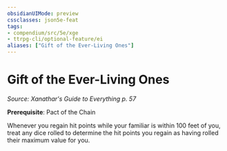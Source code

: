 ```yaml
---
obsidianUIMode: preview
cssclasses: json5e-feat
tags:
- compendium/src/5e/xge
- ttrpg-cli/optional-feature/ei
aliases: ["Gift of the Ever-Living Ones"]
---
```

# Gift of the Ever-Living Ones
*Source: Xanathar's Guide to Everything p. 57*  

**Prerequisite**: Pact of the Chain

Whenever you regain hit points while your familiar is within 100 feet of you, treat any dice rolled to determine the hit points you regain as having rolled their maximum value for you.